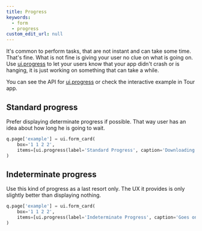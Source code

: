 ```yaml
---
title: Progress
keywords:
  - form
  - progress
custom_edit_url: null
---
```


It's common to perform tasks, that are not instant and can take some time. That's fine. What is not fine is giving your user no clue on what is going on. Use
[ui.progress](/docs/api/ui#progress) to let your users know that your app didn't crash or is hanging, it is just working on something that can take a while.

You can see the API for [ui.progress](/docs/api/ui#progress) or check the interactive example in Tour app.

## Standard progress

Prefer displaying determinate progress if possible. That way user has an idea about how long he is going to wait.

```py
q.page['example'] = ui.form_card(
    box='1 1 2 2',
    items=[ui.progress(label='Standard Progress', caption='Downloading...', value=0.25)]
)
```

## Indeterminate progress

Use this kind of progress as a last resort only. The UX it provides is only slightly better than displaying nothing.

```py
q.page['example'] = ui.form_card(
    box='1 1 2 2',
    items=[ui.progress(label='Indeterminate Progress', caption='Goes on forever')]
)
```
